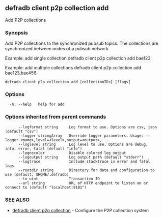 ## defradb client p2p collection add

Add P2P collections

### Synopsis

Add P2P collections to the synchronized pubsub topics.
The collections are synchronized between nodes of a pubsub network.

Example: add single collection
  defradb client p2p collection add bae123

Example: add multiple collections
  defradb client p2p collection add bae123,bae456
		

```
defradb client p2p collection add [collectionIDs] [flags]
```

### Options

```
  -h, --help   help for add
```

### Options inherited from parent commands

```
      --logformat string     Log format to use. Options are csv, json (default "csv")
      --logger stringArray   Override logger parameters. Usage: --logger <name>,level=<level>,output=<output>,...
      --loglevel string      Log level to use. Options are debug, info, error, fatal (default "info")
      --lognocolor           Disable colored log output
      --logoutput string     Log output path (default "stderr")
      --logtrace             Include stacktrace in error and fatal logs
      --rootdir string       Directory for data and configuration to use (default: $HOME/.defradb)
      --tx uint              Transaction ID
      --url string           URL of HTTP endpoint to listen on or connect to (default "localhost:9181")
```

### SEE ALSO

* [defradb client p2p collection](defradb_client_p2p_collection.md)	 - Configure the P2P collection system

